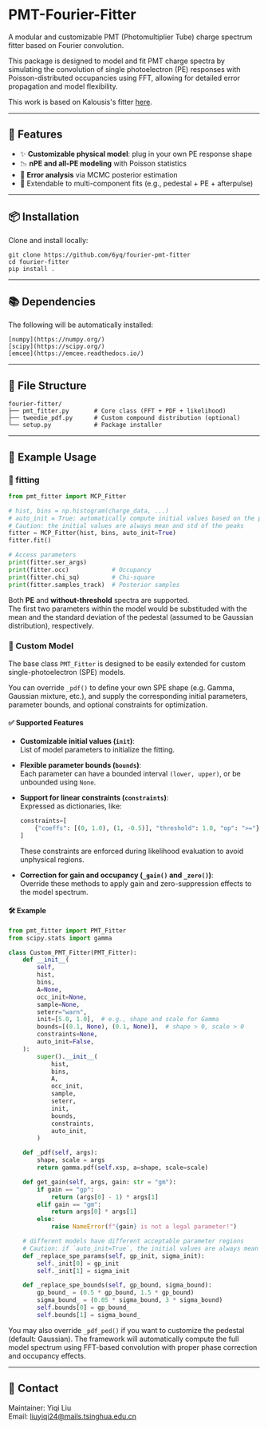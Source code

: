 # PMT-Fourier-Fitter

A modular and customizable PMT (Photomultiplier Tube) charge spectrum fitter based on Fourier convolution.

This package is designed to model and fit PMT charge spectra by simulating the convolution of single photoelectron (PE) responses with Poisson-distributed occupancies using FFT, allowing for detailed error propagation and model flexibility.

This work is based on Kalousis's fitter [here](https://github.com/kalousis/PMTCalib/).

---

## 🔧 Features

- ✨ **Customizable physical model**: plug in your own PE response shape
- 📉 **nPE and all-PE modeling** with Poisson statistics
- 🧮 **Error analysis** via MCMC posterior estimation
- 🧩 Extendable to multi-component fits (e.g., pedestal + PE + afterpulse)

---

## 📦 Installation

Clone and install locally:

```
git clone https://github.com/6yq/fourier-pmt-fitter
cd fourier-fitter
pip install .
```

---

## 📚 Dependencies

The following will be automatically installed:

```
[numpy](https://numpy.org/)
[scipy](https://scipy.org/)
[emcee](https://emcee.readthedocs.io/)
```

---

## 📁 File Structure

```
fourier-fitter/
├── pmt_fitter.py       # Core class (FFT + PDF + likelihood)
├── tweedie_pdf.py      # Custom compound distribution (optional)
└── setup.py            # Package installer
```

---

## 🚀 Example Usage

### 🎨 fitting

```python
from pmt_fitter import MCP_Fitter

# hist, bins = np.histogram(charge_data, ...)
# auto_init = True: automatically compute initial values based on the peaks on the histogram
# Caution: the initial values are always mean and std of the peaks
fitter = MCP_Fitter(hist, bins, auto_init=True)
fitter.fit()

# Access parameters
print(fitter.ser_args)
print(fitter.occ)            # Occupancy
print(fitter.chi_sq)         # Chi-square
print(fitter.samples_track)  # Posterior samples
```

Both **PE** and **without-threshold** spectra are supported.  
The first two parameters within the model would be substituded with the mean and the standard deviation of the pedestal (assumed to be Gaussian distribution), respectively.

### 🧩 Custom Model

The base class `PMT_Fitter` is designed to be easily extended for custom single-photoelectron (SPE) models.

You can override `_pdf()` to define your own SPE shape (e.g. Gamma, Gaussian mixture, etc.), and supply the corresponding initial parameters, parameter bounds, and optional constraints for optimization.

#### ✅ Supported Features

- **Customizable initial values (`init`)**:  
  List of model parameters to initialize the fitting.
  
- **Flexible parameter bounds (`bounds`)**:  
  Each parameter can have a bounded interval `(lower, upper)`, or be unbounded using `None`.

- **Support for linear constraints (`constraints`)**:  
  Expressed as dictionaries, like:

  ```python
  constraints=[
      {"coeffs": [(0, 1.0), (1, -0.5)], "threshold": 1.0, "op": ">="}  # param[0] - 0.5 * param[1] ≥ 1.0
  ]
  ```

  These constraints are enforced during likelihood evaluation to avoid unphysical regions.

- **Correction for gain and occupancy (`_gain()` and `_zero()`)**:  
  Override these methods to apply gain and zero-suppression effects to the model spectrum.

#### 🛠️ Example

```python
from pmt_fitter import PMT_Fitter
from scipy.stats import gamma

class Custom_PMT_Fitter(PMT_Fitter):
    def __init__(
        self,
        hist,
        bins,
        A=None,
        occ_init=None,
        sample=None,
        seterr="warn",
        init=[5.0, 1.0],  # e.g., shape and scale for Gamma
        bounds=[(0.1, None), (0.1, None)],  # shape > 0, scale > 0
        constraints=None,
        auto_init=False,
    ):
        super().__init__(
            hist,
            bins,
            A,
            occ_init,
            sample,
            seterr,
            init,
            bounds,
            constraints,
            auto_init,
        )

    def _pdf(self, args):
        shape, scale = args
        return gamma.pdf(self.xsp, a=shape, scale=scale)

    def get_gain(self, args, gain: str = "gm"):
        if gain == "gp":
            return (args[0] - 1) * args[1]
        elif gain == "gm":
            return args[0] * args[1]
        else:
            raise NameError(f"{gain} is not a legal parameter!")

    # different models have different acceptable parameter regions
    # Caution: if `auto_init=True`, the initial values are always mean and std of the peaks
    def _replace_spe_params(self, gp_init, sigma_init):
        self._init[0] = gp_init
        self._init[1] = sigma_init

    def _replace_spe_bounds(self, gp_bound, sigma_bound):
        gp_bound_ = (0.5 * gp_bound, 1.5 * gp_bound)
        sigma_bound_ = (0.05 * sigma_bound, 3 * sigma_bound)
        self.bounds[0] = gp_bound_
        self.bounds[1] = sigma_bound_
```

You may also override `_pdf_ped()` if you want to customize the pedestal (default: Gaussian). The framework will automatically compute the full model spectrum using FFT-based convolution with proper phase correction and occupancy effects.

---

## 📩 Contact

Maintainer: Yiqi Liu  
Email: liuyiqi24@mails.tsinghua.edu.cn

